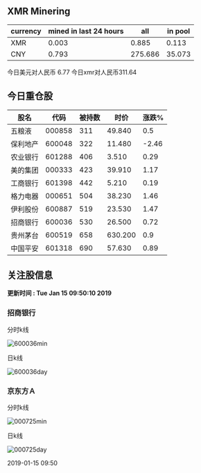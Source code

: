 ## XMR Minering

|currency|mined in last 24 hours|all|in pool|
|---|---|---|---|
|XMR|0.003|0.885|0.113|
|CNY|0.793|275.686|35.073|

今日美元对人民币 6.77	今日xmr对人民币311.64


## 今日重仓股 

|股名|代码|被持数|时价|涨跌%|
|---|---|---|---|---|
|五粮液|000858|311|49.840|0.5|
|保利地产|600048|322|11.480|-2.46|
|农业银行|601288|406|3.510|0.29|
|美的集团|000333|423|39.910|1.17|
|工商银行|601398|442|5.210|0.19|
|格力电器|000651|504|38.230|1.46|
|伊利股份|600887|519|23.530|1.47|
|招商银行|600036|530|26.500|0.72|
|贵州茅台|600519|658|630.200|0.9|
|中国平安|601318|690|57.630|0.89|

## 关注股信息
**更新时间 : Tue Jan 15 09:50:10 2019**
### 招商银行 
分时k线

![600036min](http://image.sinajs.cn/newchart/min/n/sh600036.gif)

日k线

![600036day](http://image.sinajs.cn/newchart/daily/n/sh600036.gif)

### 京东方Ａ 
分时k线

![000725min](http://image.sinajs.cn/newchart/min/n/sz000725.gif)

日k线

![000725day](http://image.sinajs.cn/newchart/daily/n/sz000725.gif)

2019-01-15 09:50